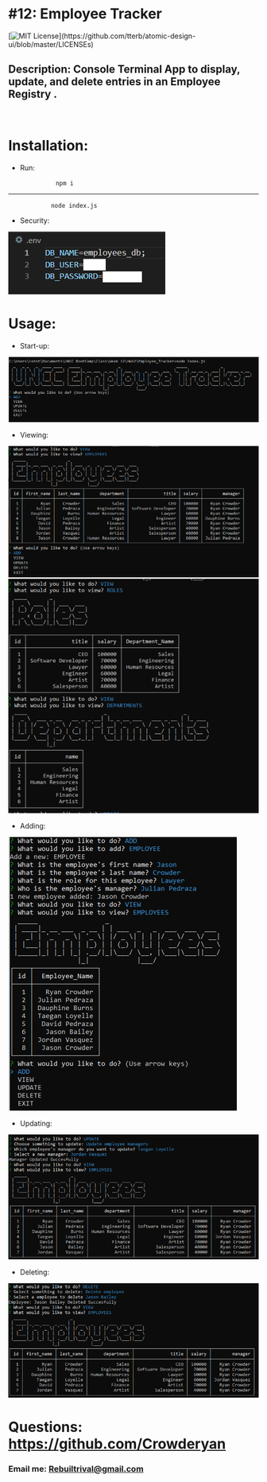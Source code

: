 # #12: Employee Tracker

[![MIT License](https://img.shields.io/apm/l/atomic-design-ui.svg?)](https://github.com/tterb/atomic-design-ui/blob/master/LICENSEs)

## Description: Console Terminal App to display, update, and delete entries in an Employee Registry .

<br>

# Installation:

- Run:

                npm i

---

                node index.js

- Security:

![Delete function](./images/secure.png)

# Usage:

- Start-up:

![Start](./images/start.png)

- Viewing:

![View Employees](./images/employees.png)
![View Roles & Departments](./images/roles_and_departments.png)

- Adding:

![Add function](./images/adding.png)

- Updating:

![Update function](./images/update.png)

- Deleting:

![Delete function](./images/delete.png)

# Questions: https://github.com/Crowderyan

### Email me: <a href="mailto:Rebuiltrival@gmail.com" hspace="20">Rebuiltrival@gmail.com</a>
